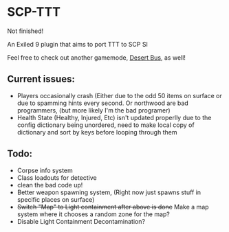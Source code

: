 # SCP-TTT

Not finished!

An Exiled 9 plugin that aims to port TTT to SCP Sl

Feel free to check out another gamemode, [Desert Bus](https://github.com/morgana-x/ScpSL-DesertBus), as well!

## Current issues:
+ Players occasionally crash (Either due to the odd 50 items on surface or due to spamming hints every second. Or northwood are bad programmers, (but more likely I'm the bad programer)
+ Health State (Healthy, Injured, Etc) isn't updated properlly due to the config dictionary being unordered, need to make local copy of dictionary and sort by keys before looping through them

## Todo:
+ Corpse info system
+ Class loadouts for detective
+ clean the bad code up!
+ Better weapon spawning system, (Right now just spawns stuff in specific places on surface)
+ ~~Switch "Map" to Light containment after above is done~~ Make a map system where it chooses a random zone for the map?
+ Disable Light Containment Decontamination?
